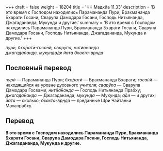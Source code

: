 +++
draft = false
weight = 18204
title = 'ЧЧ Мадхйа 11.33'
description = 'В это время с Господом находились Парамананда Пури, Брахмананда Бхарати Госани, Сварупа Дамодара Госани, Господь Нитьянанда, Джагадананда, Мукунда и другие.'
summary = 'В это время с Господом находились Парамананда Пури, Брахмананда Бхарати Госани, Сварупа Дамодара Госани, Господь Нитьянанда, Джагадананда, Мукунда и другие.'
+++

_пурӣ, бха̄ратӣ-госа̄н̃и, сварӯпа, нитйа̄нанда  
джагада̄нанда, мукунда̄ди йата бхакта-вр̣нда_

## Пословный перевод

_пурӣ_ — Парамананда Пури; _бха̄ратӣ_ — Брахмананда Бхарати; _госа̄н̃и_ — находящийся на уровне духовного учителя; _сварӯпа_ — Сварупа Дамодара Госвами; _нитйа̄нанда_ — Господь Нитьянанда Прабху; _джагада̄нанда_ — Джагадананда; _мукунда_ — Мукунда; _а̄ди_ — и других; _йата_ — сколько; _бхакта_\-_вр̣нда_ — преданные Шри Чайтаньи Махапрабху.

## Перевод

**В это время с Господом находились Парамананда Пури, Брахмананда Бхарати Госани, Сварупа Дамодара Госани, Господь Нитьянанда, Джагадананда, Мукунда и другие.**
